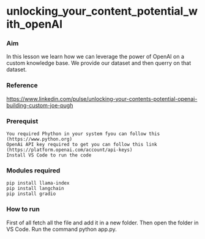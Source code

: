 # unlocking_your_content_potential_with_openAI

### Aim
In this lesson we learn how we can leverage the power of OpenAI on a custom knowledge base. We provide our dataset and then querry on that dataset.

### Reference
https://www.linkedin.com/pulse/unlocking-your-contents-potential-openai-building-custom-joe-pugh

### Prerequist
`You required Phython in your system fyou can follow this (https://www.python.org)`<br/>
`OpenAi API key required to get you can follow this link (https://platform.openai.com/account/api-keys)`<br/>
`Install VS Code to run the code`<br/>

### Modules required
`pip install llama-index`<br/>
`pip install langchain`<br/>
`pip install gradio`<br/>

### How to run
First of all fetch all the file and add it in a new folder. Then open the folder in VS Code. Run the command python app.py.

